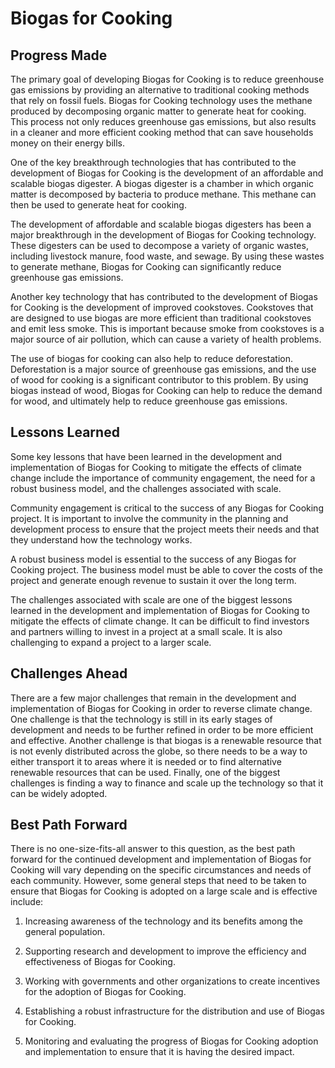 # Biogas for Cooking

## Progress Made

The primary goal of developing Biogas for Cooking is to reduce greenhouse gas emissions by providing an alternative to traditional cooking methods that rely on fossil fuels. Biogas for Cooking technology uses the methane produced by decomposing organic matter to generate heat for cooking. This process not only reduces greenhouse gas emissions, but also results in a cleaner and more efficient cooking method that can save households money on their energy bills.

One of the key breakthrough technologies that has contributed to the development of Biogas for Cooking is the development of an affordable and scalable biogas digester. A biogas digester is a chamber in which organic matter is decomposed by bacteria to produce methane. This methane can then be used to generate heat for cooking.

The development of affordable and scalable biogas digesters has been a major breakthrough in the development of Biogas for Cooking technology. These digesters can be used to decompose a variety of organic wastes, including livestock manure, food waste, and sewage. By using these wastes to generate methane, Biogas for Cooking can significantly reduce greenhouse gas emissions.

Another key technology that has contributed to the development of Biogas for Cooking is the development of improved cookstoves. Cookstoves that are designed to use biogas are more efficient than traditional cookstoves and emit less smoke. This is important because smoke from cookstoves is a major source of air pollution, which can cause a variety of health problems.

The use of biogas for cooking can also help to reduce deforestation. Deforestation is a major source of greenhouse gas emissions, and the use of wood for cooking is a significant contributor to this problem. By using biogas instead of wood, Biogas for Cooking can help to reduce the demand for wood, and ultimately help to reduce greenhouse gas emissions.

## Lessons Learned

Some key lessons that have been learned in the development and implementation of Biogas for Cooking to mitigate the effects of climate change include the importance of community engagement, the need for a robust business model, and the challenges associated with scale.

Community engagement is critical to the success of any Biogas for Cooking project. It is important to involve the community in the planning and development process to ensure that the project meets their needs and that they understand how the technology works.

A robust business model is essential to the success of any Biogas for Cooking project. The business model must be able to cover the costs of the project and generate enough revenue to sustain it over the long term.

The challenges associated with scale are one of the biggest lessons learned in the development and implementation of Biogas for Cooking to mitigate the effects of climate change. It can be difficult to find investors and partners willing to invest in a project at a small scale. It is also challenging to expand a project to a larger scale.

## Challenges Ahead

There are a few major challenges that remain in the development and implementation of Biogas for Cooking in order to reverse climate change. One challenge is that the technology is still in its early stages of development and needs to be further refined in order to be more efficient and effective. Another challenge is that biogas is a renewable resource that is not evenly distributed across the globe, so there needs to be a way to either transport it to areas where it is needed or to find alternative renewable resources that can be used. Finally, one of the biggest challenges is finding a way to finance and scale up the technology so that it can be widely adopted.

## Best Path Forward

There is no one-size-fits-all answer to this question, as the best path forward for the continued development and implementation of Biogas for Cooking will vary depending on the specific circumstances and needs of each community. However, some general steps that need to be taken to ensure that Biogas for Cooking is adopted on a large scale and is effective include:

1. Increasing awareness of the technology and its benefits among the general population.

2. Supporting research and development to improve the efficiency and effectiveness of Biogas for Cooking.

3. Working with governments and other organizations to create incentives for the adoption of Biogas for Cooking.

4. Establishing a robust infrastructure for the distribution and use of Biogas for Cooking.

5. Monitoring and evaluating the progress of Biogas for Cooking adoption and implementation to ensure that it is having the desired impact.
